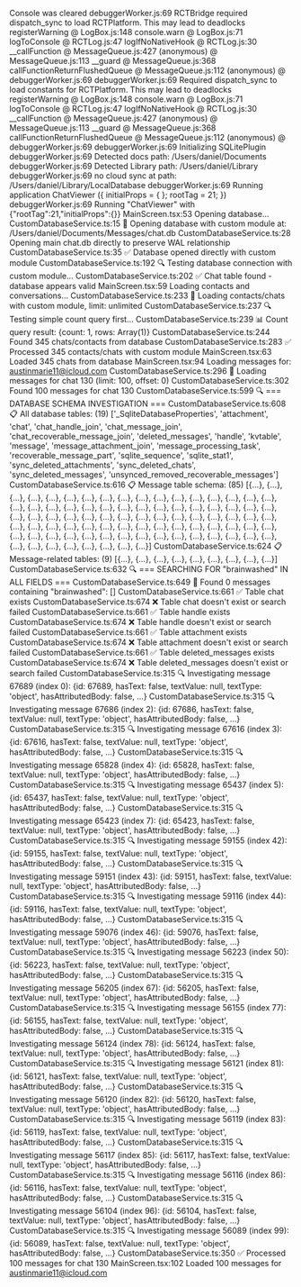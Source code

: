 Console was cleared
debuggerWorker.js:69 RCTBridge required dispatch_sync to load RCTPlatform. This may lead to deadlocks
registerWarning @ LogBox.js:148
console.warn @ LogBox.js:71
logToConsole @ RCTLog.js:47
logIfNoNativeHook @ RCTLog.js:30
__callFunction @ MessageQueue.js:427
(anonymous) @ MessageQueue.js:113
__guard @ MessageQueue.js:368
callFunctionReturnFlushedQueue @ MessageQueue.js:112
(anonymous) @ debuggerWorker.js:69
debuggerWorker.js:69 Required dispatch_sync to load constants for RCTPlatform. This may lead to deadlocks
registerWarning @ LogBox.js:148
console.warn @ LogBox.js:71
logToConsole @ RCTLog.js:47
logIfNoNativeHook @ RCTLog.js:30
__callFunction @ MessageQueue.js:427
(anonymous) @ MessageQueue.js:113
__guard @ MessageQueue.js:368
callFunctionReturnFlushedQueue @ MessageQueue.js:112
(anonymous) @ debuggerWorker.js:69
debuggerWorker.js:69 Initializing SQLitePlugin
debuggerWorker.js:69 Detected docs path: /Users/daniel/Documents
debuggerWorker.js:69 Detected Library path: /Users/daniel/Library
debuggerWorker.js:69 no cloud sync at path: /Users/daniel/Library/LocalDatabase
debuggerWorker.js:69 Running application ChatViewer ({
    initialProps =     {
    };
    rootTag = 21;
})
debuggerWorker.js:69 Running "ChatViewer" with {"rootTag":21,"initialProps":{}}
MainScreen.tsx:53 Opening database...
CustomDatabaseService.ts:15 🚀 Opening database with custom module at: /Users/daniel/Documents/Messages/chat.db
CustomDatabaseService.ts:28 Opening main chat.db directly to preserve WAL relationship
CustomDatabaseService.ts:35 ✅ Database opened directly with custom module
CustomDatabaseService.ts:192 🔍 Testing database connection with custom module...
CustomDatabaseService.ts:202 ✅ Chat table found - database appears valid
MainScreen.tsx:59 Loading contacts and conversations...
CustomDatabaseService.ts:233 📱 Loading contacts/chats with custom module, limit: unlimited
CustomDatabaseService.ts:237 🔍 Testing simple count query first...
CustomDatabaseService.ts:239 📊 Count query result: {count: 1, rows: Array(1)}
CustomDatabaseService.ts:244 Found 345 chats/contacts from database
CustomDatabaseService.ts:283 ✅ Processed 345 contacts/chats with custom module
MainScreen.tsx:63 Loaded 345 chats from database
MainScreen.tsx:94 Loading messages for: austinmarie11@icloud.com
CustomDatabaseService.ts:296 📨 Loading messages for chat 130 (limit: 100, offset: 0)
CustomDatabaseService.ts:302 Found 100 messages for chat 130
CustomDatabaseService.ts:599 🔍 === DATABASE SCHEMA INVESTIGATION ===
CustomDatabaseService.ts:608 📋 All database tables: (19) ['_SqliteDatabaseProperties', 'attachment', 'chat', 'chat_handle_join', 'chat_message_join', 'chat_recoverable_message_join', 'deleted_messages', 'handle', 'kvtable', 'message', 'message_attachment_join', 'message_processing_task', 'recoverable_message_part', 'sqlite_sequence', 'sqlite_stat1', 'sync_deleted_attachments', 'sync_deleted_chats', 'sync_deleted_messages', 'unsynced_removed_recoverable_messages']
CustomDatabaseService.ts:616 📋 Message table schema: (85) [{…}, {…}, {…}, {…}, {…}, {…}, {…}, {…}, {…}, {…}, {…}, {…}, {…}, {…}, {…}, {…}, {…}, {…}, {…}, {…}, {…}, {…}, {…}, {…}, {…}, {…}, {…}, {…}, {…}, {…}, {…}, {…}, {…}, {…}, {…}, {…}, {…}, {…}, {…}, {…}, {…}, {…}, {…}, {…}, {…}, {…}, {…}, {…}, {…}, {…}, {…}, {…}, {…}, {…}, {…}, {…}, {…}, {…}, {…}, {…}, {…}, {…}, {…}, {…}, {…}, {…}, {…}, {…}, {…}, {…}, {…}, {…}, {…}, {…}, {…}, {…}, {…}, {…}, {…}, {…}, {…}, {…}, {…}, {…}, {…}]
CustomDatabaseService.ts:624 📋 Message-related tables: (9) [{…}, {…}, {…}, {…}, {…}, {…}, {…}, {…}, {…}]
CustomDatabaseService.ts:632 🔍 === SEARCHING FOR "brainwashed" IN ALL FIELDS ===
CustomDatabaseService.ts:649 🎯 Found 0 messages containing "brainwashed": []
CustomDatabaseService.ts:661 ✅ Table chat exists
CustomDatabaseService.ts:674 ❌ Table chat doesn't exist or search failed
CustomDatabaseService.ts:661 ✅ Table handle exists
CustomDatabaseService.ts:674 ❌ Table handle doesn't exist or search failed
CustomDatabaseService.ts:661 ✅ Table attachment exists
CustomDatabaseService.ts:674 ❌ Table attachment doesn't exist or search failed
CustomDatabaseService.ts:661 ✅ Table deleted_messages exists
CustomDatabaseService.ts:674 ❌ Table deleted_messages doesn't exist or search failed
CustomDatabaseService.ts:315 🔍 Investigating message 67689 (index 0): {id: 67689, hasText: false, textValue: null, textType: 'object', hasAttributedBody: false, …}
CustomDatabaseService.ts:315 🔍 Investigating message 67686 (index 2): {id: 67686, hasText: false, textValue: null, textType: 'object', hasAttributedBody: false, …}
CustomDatabaseService.ts:315 🔍 Investigating message 67616 (index 3): {id: 67616, hasText: false, textValue: null, textType: 'object', hasAttributedBody: false, …}
CustomDatabaseService.ts:315 🔍 Investigating message 65828 (index 4): {id: 65828, hasText: false, textValue: null, textType: 'object', hasAttributedBody: false, …}
CustomDatabaseService.ts:315 🔍 Investigating message 65437 (index 5): {id: 65437, hasText: false, textValue: null, textType: 'object', hasAttributedBody: false, …}
CustomDatabaseService.ts:315 🔍 Investigating message 65423 (index 7): {id: 65423, hasText: false, textValue: null, textType: 'object', hasAttributedBody: false, …}
CustomDatabaseService.ts:315 🔍 Investigating message 59155 (index 42): {id: 59155, hasText: false, textValue: null, textType: 'object', hasAttributedBody: false, …}
CustomDatabaseService.ts:315 🔍 Investigating message 59151 (index 43): {id: 59151, hasText: false, textValue: null, textType: 'object', hasAttributedBody: false, …}
CustomDatabaseService.ts:315 🔍 Investigating message 59116 (index 44): {id: 59116, hasText: false, textValue: null, textType: 'object', hasAttributedBody: false, …}
CustomDatabaseService.ts:315 🔍 Investigating message 59076 (index 46): {id: 59076, hasText: false, textValue: null, textType: 'object', hasAttributedBody: false, …}
CustomDatabaseService.ts:315 🔍 Investigating message 56223 (index 50): {id: 56223, hasText: false, textValue: null, textType: 'object', hasAttributedBody: false, …}
CustomDatabaseService.ts:315 🔍 Investigating message 56205 (index 67): {id: 56205, hasText: false, textValue: null, textType: 'object', hasAttributedBody: false, …}
CustomDatabaseService.ts:315 🔍 Investigating message 56155 (index 77): {id: 56155, hasText: false, textValue: null, textType: 'object', hasAttributedBody: false, …}
CustomDatabaseService.ts:315 🔍 Investigating message 56124 (index 78): {id: 56124, hasText: false, textValue: null, textType: 'object', hasAttributedBody: false, …}
CustomDatabaseService.ts:315 🔍 Investigating message 56121 (index 81): {id: 56121, hasText: false, textValue: null, textType: 'object', hasAttributedBody: false, …}
CustomDatabaseService.ts:315 🔍 Investigating message 56120 (index 82): {id: 56120, hasText: false, textValue: null, textType: 'object', hasAttributedBody: false, …}
CustomDatabaseService.ts:315 🔍 Investigating message 56119 (index 83): {id: 56119, hasText: false, textValue: null, textType: 'object', hasAttributedBody: false, …}
CustomDatabaseService.ts:315 🔍 Investigating message 56117 (index 85): {id: 56117, hasText: false, textValue: null, textType: 'object', hasAttributedBody: false, …}
CustomDatabaseService.ts:315 🔍 Investigating message 56116 (index 86): {id: 56116, hasText: false, textValue: null, textType: 'object', hasAttributedBody: false, …}
CustomDatabaseService.ts:315 🔍 Investigating message 56104 (index 96): {id: 56104, hasText: false, textValue: null, textType: 'object', hasAttributedBody: false, …}
CustomDatabaseService.ts:315 🔍 Investigating message 56089 (index 99): {id: 56089, hasText: false, textValue: null, textType: 'object', hasAttributedBody: false, …}
CustomDatabaseService.ts:350 ✅ Processed 100 messages for chat 130
MainScreen.tsx:102 Loaded 100 messages for austinmarie11@icloud.com